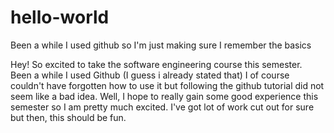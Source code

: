 # hello-world
Been a while I used github so I'm just making sure I remember the basics

Hey!
So excited to take the software engineering course this semester. Been a while I used Github (I guess i already stated that)
I of course couldn't have forgotten how to use it but following the github tutorial did not seem like a bad idea.
Well, I hope to really gain some good experience this semester so I am pretty much excited.
I've got lot of work cut out for sure but then, this should be fun.
